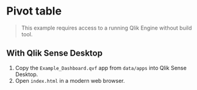 # Pivot table

> This example requires access to a running Qlik Engine without build tool.

## With Qlik Sense Desktop

1. Copy the `Example_Dashboard.qvf` app from `data/apps` into Qlik Sense Desktop.
2. Open `index.html` in a modern web browser.
